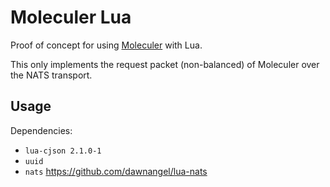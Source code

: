 # Moleculer Lua

Proof of concept for using [Moleculer](https://github.com/moleculer/moleculerjs) with Lua.

This only implements the request packet (non-balanced) of Moleculer over the NATS transport.

## Usage

Dependencies:

- `lua-cjson 2.1.0-1`
- `uuid`
- `nats` https://github.com/dawnangel/lua-nats
